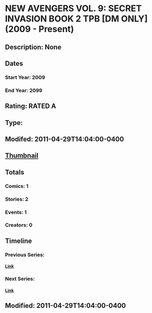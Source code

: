 # NEW AVENGERS VOL. 9: SECRET INVASION BOOK 2 TPB [DM ONLY] (2009 - Present)
## Description: None
## Dates
### Start Year: 2009
### End Year: 2099
## Rating: RATED A
## Type: 
## Modifed: 2011-04-29T14:04:00-0400
## [Thumbnail](http://i.annihil.us/u/prod/marvel/i/mg/6/30/4bb57139e0a29.jpg)
## Totals
### Comics: 1
### Stories: 2
### Events: 1
### Creators: 0
## Timeline
### Previous Series: 
#### [Link]()
### Next Series: 
#### [Link]()
## Modified: 2011-04-29T14:04:00-0400